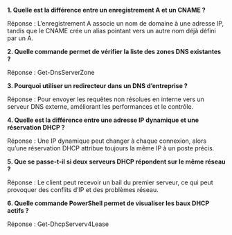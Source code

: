 <b>1. Quelle est la différence entre un enregistrement A et un CNAME ?</b>

Réponse : L’enregistrement A associe un nom de domaine à une adresse IP, tandis que le CNAME crée un alias pointant vers un autre nom déjà défini par un A.

<b>2. Quelle commande permet de vérifier la liste des zones DNS existantes ?</b>

Réponse : Get-DnsServerZone

<b>3. Pourquoi utiliser un redirecteur dans un DNS d’entreprise ?</b>

Réponse : Pour envoyer les requêtes non résolues en interne vers un serveur DNS externe, améliorant les performances et le contrôle.

<b>4. Quelle est la différence entre une adresse IP dynamique et une réservation DHCP ?</b>

Réponse : Une IP dynamique peut changer à chaque connexion, alors qu’une réservation DHCP attribue toujours la même IP à un poste précis.

<b>5. Que se passe-t-il si deux serveurs DHCP répondent sur le même réseau ?</b>

Réponse : Le client peut recevoir un bail du premier serveur, ce qui peut provoquer des conflits d’IP et des problèmes réseau.

<b>6. Quelle commande PowerShell permet de visualiser les baux DHCP actifs ?</b>

Réponse : Get-DhcpServerv4Lease